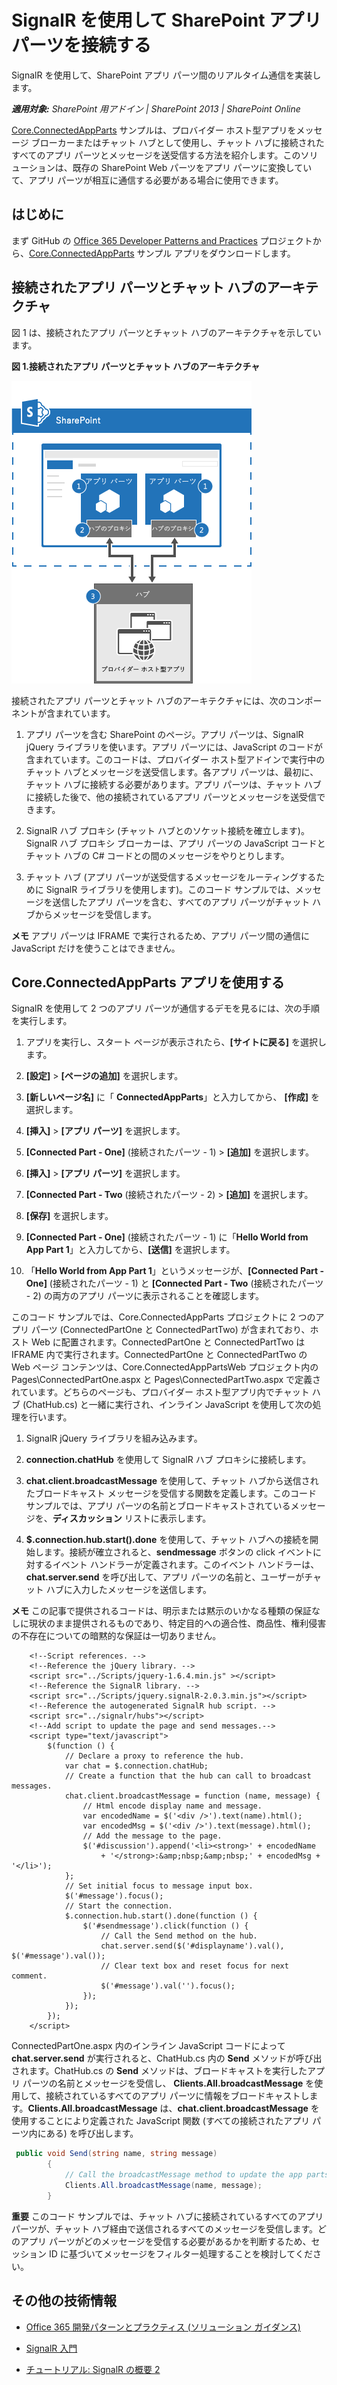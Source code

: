 # SignalR を使用して SharePoint アプリ パーツを接続する

SignalR を使用して、SharePoint アプリ パーツ間のリアルタイム通信を実装します。

_**適用対象:** SharePoint 用アドイン | SharePoint 2013 | SharePoint Online_

[Core.ConnectedAppParts](https://github.com/OfficeDev/PnP/tree/master/Samples/Core.ConnectedAppParts) サンプルは、プロバイダー ホスト型アプリをメッセージ ブローカーまたはチャット ハブとして使用し、チャット ハブに接続されたすべてのアプリ パーツとメッセージを送受信する方法を紹介します。このソリューションは、既存の SharePoint Web パーツをアプリ パーツに変換していて、アプリ パーツが相互に通信する必要がある場合に使用できます。

## はじめに
<a name="sectionSection0"> </a>

まず GitHub の [Office 365 Developer Patterns and Practices](https://github.com/OfficeDev/PnP/tree/dev) プロジェクトから、[Core.ConnectedAppParts](https://github.com/OfficeDev/PnP/tree/master/Samples/Core.ConnectedAppParts) サンプル アプリをダウンロードします。

## 接続されたアプリ パーツとチャット ハブのアーキテクチャ
<a name="sectionSection1"> </a>

図 1 は、接続されたアプリ パーツとチャット ハブのアーキテクチャを示しています。

**図 1.接続されたアプリ パーツとチャット ハブのアーキテクチャ**

![Core.ConnectedAppParts コード サンプルのアーキテクチャを示す図](media/f835d4b8-a84e-4484-8fdf-370d9f308b53.png)

接続されたアプリ パーツとチャット ハブのアーキテクチャには、次のコンポーネントが含まれています。

1. アプリ パーツを含む SharePoint のページ。アプリ パーツは、SignalR jQuery ライブラリを使います。アプリ パーツには、JavaScript のコードが含まれています。このコードは、プロバイダー ホスト型アドインで実行中のチャット ハブとメッセージを送受信します。各アプリ パーツは、最初に、チャット ハブに接続する必要があります。アプリ パーツは、チャット ハブに接続した後で、他の接続されているアプリ パーツとメッセージを送受信できます。
    
2. SignalR ハブ プロキシ (チャット ハブとのソケット接続を確立します)。SignalR ハブ プロキシ ブローカーは、アプリ パーツの JavaScript コードとチャット ハブの C# コードとの間のメッセージをやりとりします。
    
3. チャット ハブ (アプリ パーツが送受信するメッセージをルーティングするために SignalR ライブラリを使用します)。このコード サンプルでは、メッセージを送信したアプリ パーツを含む、すべてのアプリ パーツがチャット ハブからメッセージを受信します。
    
**メモ**  アプリ パーツは IFRAME で実行されるため、アプリ パーツ間の通信に JavaScript だけを使うことはできません。 

## Core.ConnectedAppParts アプリを使用する
<a name="sectionSection2"> </a>

SignalR を使用して 2 つのアプリ パーツが通信するデモを見るには、次の手順を実行します。 

1. アプリを実行し、スタート ページが表示されたら、**[サイトに戻る]** を選択します。
    
2. **[設定]**  >  **[ページの追加]** を選択します。
    
3. **[新しいページ名]** に「 **ConnectedAppParts**」と入力してから、 **[作成]** を選択します。
    
4. **[挿入]**  >  **[アプリ パーツ]** を選択します。
    
5. **[Connected Part - One]** (接続されたパーツ - 1)  >  **[追加]** を選択します。
    
6. **[挿入]**  >  **[アプリ パーツ]** を選択します。
    
7. **[Connected Part - Two** (接続されたパーツ - 2)  >  **[追加]** を選択します。
    
8. **[保存]** を選択します。
    
9. **[Connected Part - One]** (接続されたパーツ - 1) に「**Hello World from App Part 1**」と入力してから、**[送信]** を選択します。
    
10. 「**Hello World from App Part 1**」というメッセージが、**[Connected Part - One]** (接続されたパーツ - 1) と **[Connected Part - Two** (接続されたパーツ - 2) の両方のアプリ パーツに表示されることを確認します。
    
このコード サンプルでは、Core.ConnectedAppParts プロジェクトに 2 つのアプリ パーツ (ConnectedPartOne と ConnectedPartTwo) が含まれており、ホスト Web に配置されます。ConnectedPartOne と ConnectedPartTwo は IFRAME 内で実行されます。ConnectedPartOne と ConnectedPartTwo の Web ページ コンテンツは、Core.ConnectedAppPartsWeb プロジェクト内の Pages\ConnectedPartOne.aspx と Pages\ConnectedPartTwo.aspx で定義されています。どちらのページも、プロバイダー ホスト型アプリ内でチャット ハブ (ChatHub.cs) と一緒に実行され、インライン JavaScript を使用して次の処理を行います。

1. SignalR jQuery ライブラリを組み込みます。
    
2. **connection.chatHub** を使用して SignalR ハブ プロキシに接続します。 
    
3. **chat.client.broadcastMessage** を使用して、チャット ハブから送信されたブロードキャスト メッセージを受信する関数を定義します。このコード サンプルでは、アプリ パーツの名前とブロードキャストされているメッセージを、**ディスカッション** リストに表示します。
    
4. **$.connection.hub.start().done** を使用して、チャット ハブへの接続を開始します。接続が確立されると、**sendmessage** ボタンの click イベントに対するイベント ハンドラーが定義されます。このイベント ハンドラーは、**chat.server.send** を呼び出して、アプリ パーツの名前と、ユーザーがチャット ハブに入力したメッセージを送信します。

**メモ**  この記事で提供されるコードは、明示または黙示のいかなる種類の保証なしに現状のまま提供されるものであり、特定目的への適合性、商品性、権利侵害の不存在についての暗黙的な保証は一切ありません。

```
    <!--Script references. -->
    <!--Reference the jQuery library. -->
    <script src="../Scripts/jquery-1.6.4.min.js" ></script>
    <!--Reference the SignalR library. -->
    <script src="../Scripts/jquery.signalR-2.0.3.min.js"></script>
    <!--Reference the autogenerated SignalR hub script. -->
    <script src="../signalr/hubs"></script>
    <!--Add script to update the page and send messages.--> 
    <script type="text/javascript">
        $(function () {
            // Declare a proxy to reference the hub. 
            var chat = $.connection.chatHub;
            // Create a function that the hub can call to broadcast messages.
            chat.client.broadcastMessage = function (name, message) {
                // Html encode display name and message. 
                var encodedName = $('<div />').text(name).html();
                var encodedMsg = $('<div />').text(message).html();
                // Add the message to the page. 
                $('#discussion').append('<li><strong>' + encodedName
                    + '</strong>:&amp;nbsp;&amp;nbsp;' + encodedMsg + '</li>');
            };
            // Set initial focus to message input box.  
            $('#message').focus();
            // Start the connection.
            $.connection.hub.start().done(function () {
                $('#sendmessage').click(function () {
                    // Call the Send method on the hub. 
                    chat.server.send($('#displayname').val(), $('#message').val());
                    // Clear text box and reset focus for next comment. 
                    $('#message').val('').focus();
                });
            });
        });
    </script>
```

ConnectedPartOne.aspx 内のインライン JavaScript コードによって **chat.server.send** が実行されると、ChatHub.cs 内の **Send** メソッドが呼び出されます。ChatHub.cs の **Send** メソッドは、ブロードキャストを実行したアプリ パーツの名前とメッセージを受信し、 **Clients.All.broadcastMessage** を使用して、接続されているすべてのアプリ パーツに情報をブロードキャストします。**Clients.All.broadcastMessage** は、**chat.client.broadcastMessage** を使用することにより定義された JavaScript 関数 (すべての接続されたアプリ パーツ内にある) を呼び出します。

```C#
 public void Send(string name, string message)
        {
            // Call the broadcastMessage method to update the app parts.
            Clients.All.broadcastMessage(name, message);
        }
```

**重要**  このコード サンプルでは、チャット ハブに接続されているすべてのアプリ パーツが、チャット ハブ経由で送信されるすべてのメッセージを受信します。どのアプリ パーツがどのメッセージを受信する必要があるかを判断するため、セッション ID に基づいてメッセージをフィルター処理することを検討してください。

## その他の技術情報
<a name="bk_addresources"> </a>

-  [Office 365 開発パターンとプラクティス (ソリューション ガイダンス)](Office-365-development-patterns-and-practices-solution-guidance.md)
    
-  [SignalR 入門](http://www.asp.net/signalr/overview/getting-started/introduction-to-signalr)
    
-  [チュートリアル: SignalR の概要 2](http://www.asp.net/signalr/overview/getting-started/tutorial-getting-started-with-signalr)
    
